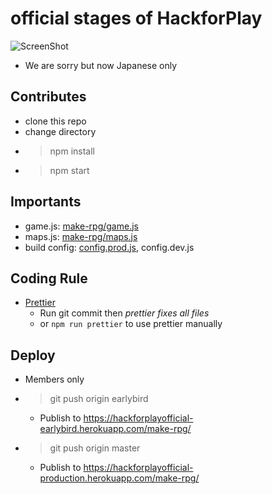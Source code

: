 # official stages of HackforPlay

![ScreenShot](https://i.gyazo.com/bd5afe9765f88241f5aad20c94a26280.png)

* We are sorry but now Japanese only

## Contributes

* clone this repo
* change directory
* > npm install
* > npm start

## Importants

* game.js: [make-rpg/game.js](make-rpg/game.js)
* maps.js: [make-rpg/maps.js](make-rpg/maps.js)
* build config: [config.prod.js](config.prod.js), config.dev.js

## Coding Rule

* [Prettier](https://prettier.io)
  * Run git commit then _prettier fixes all files_
  * or `npm run prettier` to use prettier manually

## Deploy

* Members only
* > git push origin earlybird
  * Publish to https://hackforplayofficial-earlybird.herokuapp.com/make-rpg/
* > git push origin master
  * Publish to https://hackforplayofficial-production.herokuapp.com/make-rpg/
